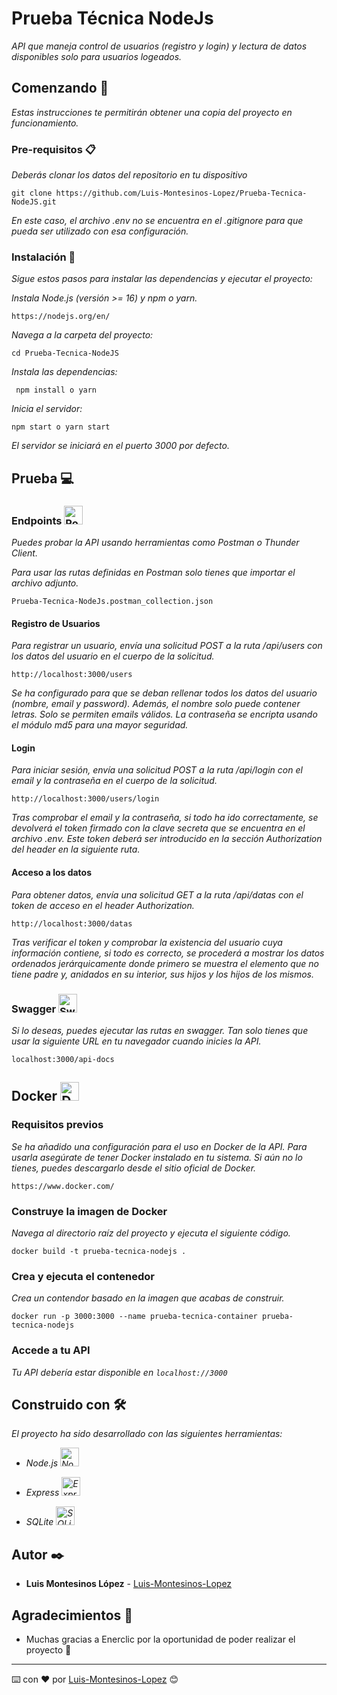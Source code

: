 # Prueba Técnica NodeJs

_API que maneja control de usuarios (registro y login) y lectura de datos disponibles solo para usuarios logeados._


## Comenzando 🚀

_Estas instrucciones te permitirán obtener una copia del proyecto en funcionamiento._


### Pre-requisitos 📋

_Deberás clonar los datos del repositorio en tu dispositivo_

```
git clone https://github.com/Luis-Montesinos-Lopez/Prueba-Tecnica-NodeJS.git
```
_En este caso, el archivo .env no se encuentra en el .gitignore para que pueda ser utilizado con esa configuración._

### Instalación 🔧

_Sigue estos pasos para instalar las dependencias y ejecutar el proyecto:_

_Instala Node.js (versión >= 16) y npm o yarn._

```
https://nodejs.org/en/
```

_Navega a la carpeta del proyecto:_
```
cd Prueba-Tecnica-NodeJS
```
_Instala las dependencias:_
```
 npm install o yarn
 ```

_Inicia el servidor:_ 
```
npm start o yarn start
```

_El servidor se iniciará en el puerto 3000 por defecto._

## Prueba 💻

### Endpoints  [<img width="30" src="https://user-images.githubusercontent.com/25181517/192109061-e138ca71-337c-4019-8d42-4792fdaa7128.png" alt="Postman" title="Postman"/>](https://www.postman.com/)



_Puedes probar la API usando herramientas como  Postman o Thunder Client._

_Para usar las rutas definidas en Postman solo tienes que importar el archivo adjunto._
```
Prueba-Tecnica-NodeJs.postman_collection.json
```
#### Registro de Usuarios
_Para registrar un usuario, envía una solicitud POST a la ruta /api/users con los datos del usuario en el cuerpo de la solicitud._
```
http://localhost:3000/users
```
_Se ha configurado para que se deban rellenar todos los datos del usuario (nombre, email y password)._
_Además, el nombre solo puede contener letras._
_Solo se permiten emails válidos._
_La contraseña se encripta usando el módulo md5 para una mayor seguridad._

#### Login
_Para iniciar sesión, envía una solicitud POST a la ruta /api/login con el email y la contraseña en el cuerpo de la solicitud._
```
http://localhost:3000/users/login
```
_Tras comprobar el email y la contraseña, si todo ha ido correctamente, se devolverá el token firmado con la clave secreta que se_ _encuentra en el archivo .env._
_Este token deberá ser introducido en la sección Authorization del header en la siguiente ruta._

#### Acceso a los datos
_Para obtener datos, envía una solicitud GET a la ruta /api/datas con el token de acceso en el header Authorization._
```
http://localhost:3000/datas
```
_Tras verificar el token y comprobar la existencia del usuario cuya información contiene, si todo es correcto, se procederá a_
_mostrar los datos ordenados jerárquicamente donde primero se muestra el elemento que no tiene padre y, anidados en su interior,_
_sus hijos y los hijos de los mismos._

### Swagger  [<img width="30" src="https://user-images.githubusercontent.com/25181517/186711335-a3729606-5a78-4496-9a36-06efcc74f800.png" alt="Swagger" title="Swagger"/>](https://swagger.io/)



_Si lo deseas, puedes ejecutar las rutas en swagger. Tan solo tienes que usar la siguiente URL en tu navegador cuando inicies la API._
```
localhost:3000/api-docs
```

## Docker  [<img width="30" src="https://user-images.githubusercontent.com/25181517/117207330-263ba280-adf4-11eb-9b97-0ac5b40bc3be.png" alt="Docker" title="Docker"/>](https://www.docker.com/)



### Requisitos previos
_Se ha añadido una configuración para el uso en Docker de la API. Para usarla asegúrate de tener Docker instalado en tu sistema. Si aún no lo tienes, puedes descargarlo desde el sitio oficial de Docker._
```
https://www.docker.com/
```
### Construye la imagen de Docker
_Navega al directorio raíz del proyecto y ejecuta el siguiente código._
```
docker build -t prueba-tecnica-nodejs .
```

### Crea y ejecuta el contenedor
_Crea un contendor basado en la imagen que acabas de construir._

```
docker run -p 3000:3000 --name prueba-tecnica-container prueba-tecnica-nodejs
```
### Accede a tu API
_Tu API debería estar disponible en ```localhost://3000```_

## Construido con 🛠️

_El proyecto ha sido desarrollado con las siguientes herramientas:_

* _Node.js [<img width="30" src="https://user-images.githubusercontent.com/25181517/183568594-85e280a7-0d7e-4d1a-9028-c8c2209e073c.png" alt="Node.js" title="Node.js"/>](https://nodejs.org/en/)_ 


* _Express [<img width="30" src="https://user-images.githubusercontent.com/25181517/183859966-a3462d8d-1bc7-4880-b353-e2cbed900ed6.png" alt="Express" title="Express"/>](https://expressjs.com/)_ 



* _SQLite  [<img width="30" src="https://github.com/marwin1991/profile-technology-icons/assets/136815194/82df4543-236b-4e45-9604-5434e3faab17" alt="SQLite" title="SQLite"/>](https://www.sqlite.org/)_



## Autor ✒️

* **Luis Montesinos López**  - [Luis-Montesinos-Lopez](https://github.com/Luis-Montesinos-Lopez)
 


## Agradecimientos 🎁

* Muchas gracias a Enerclic por la oportunidad de poder realizar el proyecto 📢



---
⌨️ con ❤️ por [Luis-Montesinos-Lopez](https://github.com/Luis-Montesinos-Lopez) 😊
